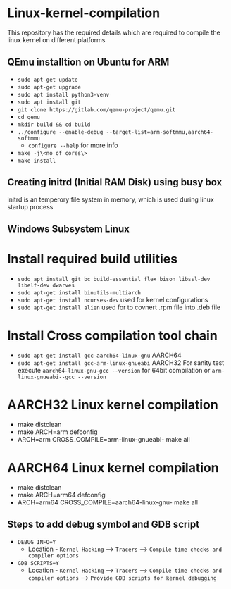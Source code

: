 # Linux-kernel-compilation
This repository has the required details which are required to compile the linux kernel on different platforms

## QEmu installtion on Ubuntu for ARM
- `sudo apt-get update`
- `sudo apt-get upgrade`
- `sudo apt install python3-venv`
- `sudo apt install git`
- `git clone https://gitlab.com/qemu-project/qemu.git`
- `cd qemu`
- `mkdir build && cd build`
- `../configure --enable-debug --target-list=arm-softmmu,aarch64-softmmu`
    - `configure --help` for more info
- `make -j\<no of cores\>`
- `make install`

## Creating initrd (Initial RAM Disk) using busy box
initrd is an temperory file system in memory, which is used during linux startup process

## Windows Subsystem Linux
# Install required build utilities
- `sudo apt install git bc build-essential flex bison libssl-dev libelf-dev dwarves`
- `sudo apt-get install binutils-multiarch`
- `sudo apt-get install ncurses-dev` used for kernel configurations
- `sudo apt-get install alien` used for to covnert .rpm file into .deb file
# Install Cross compilation tool chain
- `sudo apt-get install gcc-aarch64-linux-gnu` AARCH64
- `sudo apt-get install gcc-arm-linux-gnueabi` AARCH32
For sanity test execute `aarch64-linux-gnu-gcc --version` for 64bit compilation or `arm-linux-gnueabi--gcc --version`
# AARCH32 Linux kernel compilation
- make distclean
- make ARCH=arm defconfig
- ARCH=arm CROSS_COMPILE=arm-linux-gnueabi- make all
# AARCH64 Linux kernel compilation
- make distclean
- make ARCH=arm64 defconfig
- ARCH=arm64 CROSS_COMPILE=aarch64-linux-gnu- make all

## Steps to add debug symbol and GDB script
- `DEBUG_INFO=Y`
  - Location - `Kernel Hacking` --\> `Tracers` --\> `Compile time checks and compiler options`
- `GDB_SCRIPTS=Y`
  - Location - `Kernel Hacking` --\> `Tracers` --\> `Compile time checks and compiler options` --\> `Provide GDB scripts for kernel debugging`
